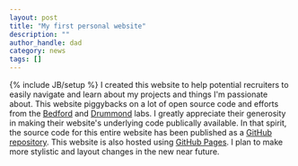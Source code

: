 ```yaml
---
layout: post
title: "My first personal website"
description: ""
author_handle: dad
category: news
tags: []
---
```

{% include JB/setup %}
I created this website to help potential recruiters to easily navigate and learn about my projects and things I'm passionate about. This website piggybacks on a lot of open source code and efforts from the [Bedford](http://bedford.io/team/trevor-bedford/) and [Drummond](http://drummondlab.org/) labs. I greatly appreciate their generosity in making their website's underlying code publically available. In that spirit, the source code for this entire website has been published as a [GitHub repository](https://github.com/ikaka89/ikaka89.github.io). This website is also hosted using [GitHub Pages](https://pages.github.com/). I plan to make more stylistic and layout changes in the new near future.

